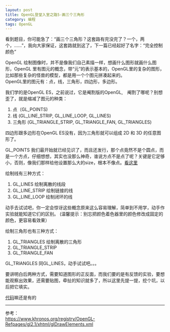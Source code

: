 ```yaml
---
layout: post
title: OpenGL登堂入室之路5-画三个三角形
category: 编程
tags: OpenGL
---
```


看到题目，你可能急了：“画三个三角形？这套路有完没完了？一个，两个，……”，我向大家保证，这套路就到这了，下一篇已经起好了名字：“完全控制颜色”


OpenGL 绘制图像时，并不是像我们自己素描一样，想画什么图形就画什么图形，OpenGL 里有图元的概念，带“元”的表示基本的，OpenGL里的复杂的图形，比如那些复杂的怪兽的模型，都是用一个个图元拼凑起来的。  
OpenGL里的图元有：点，线，三角形，四边形，多边形。  

我们学的是OpenGL ES，之前说过，它是阉割版的OpenGL,　阉割了哪呢？别想歪了，就是缩减了图元的种类：

1. 点（GL\_POINTS)
2. 线 (GL\_LINE\_STRIP, GL\_LINE\_LOOP, GL\_LINES)
3. 三角形 (GL\_TRIANGLE\_STRIP, GL\_TRIANGLE\_FAN, GL\_TRIANGLES)

四边形跟多边形在OpenGL ES没有，因为三角形就可以组成 2D 和 3D 的任意图形了。  

GL\_POINTS 我们最开始就已经见识了，而且还发行，那个点竟然不是个圆点，而是一个方点，仔细想想，其实也没那么神奇，谁说方点不是点了呢？关键是它足够小，否则，像我们那样给他设置那么大的size，根本不像点。[看这里](http://jinguoliang.github.io/2017/02/07/the-way-to-opengl-2.html)  

绘制线有三种方式：

1. GL\_LINES  绘制离散的线段
2. GL\_LINE\_STRIP 绘制链接的线
3. GL\_LINE\_LOOP 绘制闭环的线

动手去试试吧，你一定会惊讶这些概念原来这么容易理解，简单到不用学，动手作实验就能知道它们的区别。
(温馨提示：别忘把颜色着色器里的颜色修改成固定的颜色，更容易看效果）

绘制三角形也有三种方式：

1. GL\_TRIANGLES 绘制离散的三角形
2. GL\_TRIANGLE\_STRIP
3. GL\_TRIANGLE\_FAN

GL\_TRIANGLES 同GL\_LINES，动手试试吧。。。

要讲明白后两种方式，需要知道图形的正反面，而我们要的是有反馈的实验，要想能观察出效果，还需要贴图，牵扯的知识就多了，所以这里先提一提，挖个坑，以后把它填实。

[代码](https://github.com/jinguoliang/RoadToOpenGLOnAndroid/tree/branch-step5)嘛还是有的

---

参考：  
https://www.khronos.org/registry/OpenGL-Refpages/gl2.1/xhtml/glDrawElements.xml
